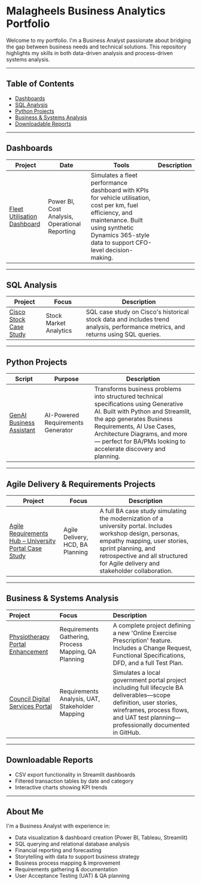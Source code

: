 # Malagheels Business Analytics Portfolio

Welcome to my portfolio. I'm a Business Analyst passionate about bridging the gap between business needs and technical solutions. This repository highlights my skills in both data-driven analysis and process-driven systems analysis.

---

## Table of Contents

- [Dashboards](#-dashboards)
- [SQL Analysis](#sql-analysis)
- [Python Projects](#python-projects)
- [Business & Systems Analysis](#-business--systems-analysis)
- [Downloadable Reports](#downloadable-reports)

---

##  Dashboards

| Project | Date | Tools | Description |
|--------|------|-------|-------------|
| [Fleet Utilisation Dashboard](https://github.com/Malagheel/fleet-utilisation-dashboard) | Power BI, Cost Analysis, Operational Reporting | Simulates a fleet performance dashboard with KPIs for vehicle utilisation, cost per km, fuel efficiency, and maintenance. Built using synthetic Dynamics 365-style data to support CFO-level decision-making. |

---

## SQL Analysis

| Project | Focus | Description |
|--------|-------|-------------|
| [ Cisco Stock Case Study](https://github.com/Malagheel/Cisco-Stock-SQL-Case-Study/blob/main/README.md) | Stock Market Analytics | SQL case study on Cisco's historical stock data and includes trend analysis, performance metrics, and returns using SQL queries. |


---

## Python Projects

| Script | Purpose | Description |
|--------|---------|-------------|
| [GenAI Business Assistant](https://github.com/Malagheel/genai-business-assistant) | AI-Powered Requirements Generator | Transforms business problems into structured technical specifications using Generative AI. Built with Python and Streamlit, the app generates Business Requirements, AI Use Cases, Architecture Diagrams, and more — perfect for BA/PMs looking to accelerate discovery and planning. |
---

## Agile Delivery & Requirements Projects

| Project | Focus | Description |
|--------|-------|-------------|
| [ Agile Requirements Hub – University Portal Case Study](https://github.com/Malagheel/university-portal-modernization/blob/main/README.md) | Agile Delivery, HCD, BA Planning | A full BA case study simulating the modernization of a university portal. Includes workshop design, personas, empathy mapping, user stories, sprint planning, and retrospective and all structured for Agile delivery and stakeholder collaboration. |


---

##  Business & Systems Analysis

| Project | Focus | Description |
| :--- | :--- | :--- |
|  [Physiotherapy Portal Enhancement](https://github.com/Malagheel/physiotherapy-exercise-prescription-project) | Requirements Gathering, Process Mapping, QA Planning | A complete project defining a new 'Online Exercise Prescription' feature. Includes a Change Request, Functional Specifications, DFD, and a full Test Plan. |
| [Council Digital Services Portal](https://github.com/Malagheel/council-digital-portal) | Requirements Analysis, UAT, Stakeholder Mapping | Simulates a local government portal project including full lifecycle BA deliverables—scope definition, user stories, wireframes, process flows, and UAT test planning—professionally documented in GitHub. |

---

## Downloadable Reports

- CSV export functionality in Streamlit dashboards  
- Filtered transaction tables by date and category  
- Interactive charts showing KPI trends

---

## About Me

I'm a Business Analyst with experience in:

- Data visualization & dashboard creation (Power BI, Tableau, Streamlit)  
- SQL querying and relational database analysis  
- Financial reporting and forecasting  
- Storytelling with data to support business strategy
- Business process mapping & improvement
- Requirements gathering & documentation
- User Acceptance Testing (UAT) & QA planning
